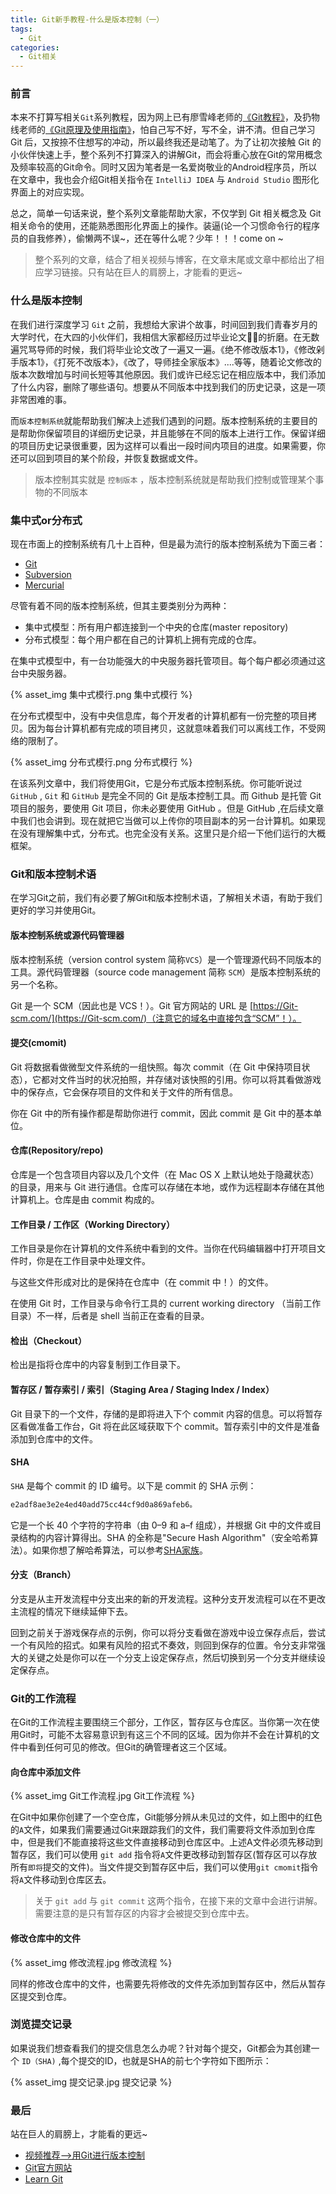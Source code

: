 ```yaml
---
title: Git新手教程-什么是版本控制（一）
tags:
  - Git
categories:
  - Git相关
---
```


### 前言

本来不打算写相关`Git`系列教程，因为网上已有廖雪峰老师的[《Git教程》](https://www.liaoxuefeng.com/wiki/896043488029600)，及扔物线老师的[《Git原理及使用指南》](https://juejin.im/post/5a1fb27f6fb9a0451a7628b0)，怕自己写不好，写不全，讲不清。但自己学习 Git 后，又按捺不住想写的冲动，所以最终我还是动笔了。为了让初次接触 Git 的小伙伴快速上手，整个系列不打算深入的讲解Git，而会将重心放在Git的常用概念及频率较高的Git命令。同时又因为笔者是一名爱岗敬业的Android程序员，所以在文章中，我也会介绍Git相关指令在 `IntelliJ IDEA` 与 `Android Studio` 图形化界面上的对应实现。

总之，简单一句话来说，整个系列文章能帮助大家，不仅学到 Git 相关概念及 Git 相关命令的使用，还能熟悉图形化界面上的操作。装逼(论一个习惯命令行的程序员的自我修养），偷懒两不误~，还在等什么呢？少年！！！come on ~

>整个系列的文章，结合了相关视频与博客，在文章末尾或文章中都给出了相应学习链接。只有站在巨人的肩膀上，才能看的更远~

### 什么是版本控制

在我们进行深度学习 `Git` 之前，我想给大家讲个故事，时间回到我们青春岁月的大学时代，在大四的小伙伴们，我相信大家都经历过毕业论文👨‍🎓的折磨。在无数遍咒骂导师的时候，我们将毕业论文改了一遍又一遍。《绝不修改版本1》，《修改剁手版本1》，《打死不改版本》，《改了，导师挂全家版本》....等等，随着论文修改的版本次数增加与时间长短等其他原因。我们或许已经忘记在相应版本中，我们添加了什么内容，删除了哪些语句。想要从不同版本中找到我们的历史记录，这是一项非常困难的事。

而`版本控制系统`就能帮助我们解决上述我们遇到的问题。版本控制系统的主要目的是帮助你保留项目的详细历史记录，并且能够在不同的版本上进行工作。保留详细的项目历史记录很重要，因为这样可以看出一段时间内项目的进度。如果需要，你还可以回到项目的某个阶段，并恢复数据或文件。

>版本控制其实就是 `控制版本` ，版本控制系统就是帮助我们控制或管理某个事物的不同版本

### 集中式or分布式

现在市面上的控制系统有几十上百种，但是最为流行的版本控制系统为下面三者：

- [Git](https://Git-scm.com)
- [Subversion](https://subversion.apache.org)
- [Mercurial](https://www.mercurial-scm.org)

尽管有着不同的版本控制系统，但其主要类别分为两种：

- 集中式模型：所有用户都连接到一个中央的仓库(master repository)
- 分布式模型：每个用户都在自己的计算机上拥有完成的仓库。
  
在集中式模型中，有一台功能强大的中央服务器托管项目。每个每户都必须通过这台中央服务器。

{% asset_img 集中式模行.png 集中式模行 %}

在分布式模型中，没有中央信息库，每个开发者的计算机都有一份完整的项目拷贝。因为每台计算机都有完成的项目拷贝，这就意味着我们可以离线工作，不受网络的限制了。

{% asset_img 分布式模行.png 分布式模行 %}

在该系列文章中，我们将使用Git，它是分布式版本控制系统。你可能听说过 `GitHub` , `Git` 和 `GitHub` 是完全不同的 Git 是版本控制工具。而 Github 是托管 Git 项目的服务，要使用 Git 项目，你未必要使用 GitHub 。但是 GitHub ,在后续文章中我们也会讲到。现在就把它当做可以上传你的项目副本的另一台计算机。如果现在没有理解集中式，分布式。也完全没有关系。这里只是介绍一下他们运行的大概框架。

### Git和版本控制术语

在学习Git之前，我们有必要了解Git和版本控制术语，了解相关术语，有助于我们更好的学习并使用Git。

#### 版本控制系统或源代码管理器

版本控制系统（version control system 简称`VCS`）是一个管理源代码不同版本的工具。源代码管理器（source code management 简称 `SCM`）是版本控制系统的另一个名称。

Git 是一个 SCM（因此也是 VCS！）。Git 官方网站的 URL 是 [https://Git-scm.com/](https://Git-scm.com/)（注意它的域名中直接包含“SCM”！）。

#### 提交(cmomit)

Git 将数据看做微型文件系统的一组快照。每次 commit（在 Git 中保持项目状态），它都对文件当时的状况拍照，并存储对该快照的引用。你可以将其看做游戏中的保存点，它会保存项目的文件和关于文件的所有信息。

你在 Git 中的所有操作都是帮助你进行 commit，因此 commit 是 Git 中的基本单位。

#### 仓库(Repository/repo)

仓库是一个包含项目内容以及几个文件（在 Mac OS X 上默认地处于隐藏状态）的目录，用来与 Git 进行通信。仓库可以存储在本地，或作为远程副本存储在其他计算机上。仓库是由 commit 构成的。

#### 工作目录 / 工作区（Working Directory）

工作目录是你在计算机的文件系统中看到的文件。当你在代码编辑器中打开项目文件时，你是在工作目录中处理文件。

与这些文件形成对比的是保持在仓库中（在 commit 中！）的文件。

在使用 Git 时，工作目录与命令行工具的 current working directory （当前工作目录）不一样，后者是 shell 当前正在查看的目录。

#### 检出（Checkout）

检出是指将仓库中的内容复制到工作目录下。

#### 暂存区 / 暂存索引 / 索引（Staging Area / Staging Index / Index）

Git 目录下的一个文件，存储的是即将进入下个 commit 内容的信息。可以将暂存区看做准备工作台，Git 将在此区域获取下个 commit。暂存索引中的文件是准备添加到仓库中的文件。

#### SHA

`SHA` 是每个 commit 的 ID 编号。以下是 commit 的 SHA 示例：

```java
e2adf8ae3e2e4ed40add75cc44cf9d0a869afeb6。
```

它是一个长 40 个字符的字符串（由 0–9 和 a–f 组成），并根据 Git 中的文件或目录结构的内容计算得出。SHA 的全称是"Secure Hash Algorithm"（安全哈希算法）。如果你想了解哈希算法，可以参考[SHA家族](https://baike.baidu.com/item/SHA家族/9849595?fromtitle=SHA&fromid=9533316&fr=aladdin)。

#### 分支（Branch）

分支是从主开发流程中分支出来的新的开发流程。这种分支开发流程可以在不更改主流程的情况下继续延伸下去。

回到之前关于游戏保存点的示例，你可以将分支看做在游戏中设立保存点后，尝试一个有风险的招式。如果有风险的招式不奏效，则回到保存的位置。令分支非常强大的关键之处是你可以在一个分支上设定保存点，然后切换到另一个分支并继续设定保存点。

### Git的工作流程

在Git的工作流程主要围绕三个部分，工作区，暂存区与仓库区。当你第一次在使用Git时，可能不太容易意识到有这三个不同的区域。因为你并不会在计算机的文件中看到任何可见的修改。但Git的确管理者这三个区域。

#### 向仓库中添加文件

{% asset_img Git工作流程.jpg Git工作流程 %}

在Git中如果你创建了一个空仓库，Git能够分辨从未见过的文件，如上图中的红色的`A`文件，如果我们需要通过Git来跟踪我们的文件，我们需要将文件添加到仓库中，但是我们不能直接将这些文件直接移动到仓库区中。上述A文件必须先移动到暂存区，我们可以使用 `git add` 指令将`A`文件更改移动到暂存区(暂存区可以存放所有`即将`提交的文件)。当文件提交到暂存区中后，我们可以使用`git cmomit`指令将`A`文件移动到仓库区去。

>关于 `git add` 与 `git commit` 这两个指令，在接下来的文章中会进行讲解。需要注意的是只有暂存区的内容才会被提交到仓库中去。

#### 修改仓库中的文件

{% asset_img 修改流程.jpg 修改流程 %}

同样的修改仓库中的文件，也需要先将修改的文件先添加到暂存区中，然后从暂存区提交到仓库。

### 浏览提交记录

如果说我们想查看我们的提交信息怎么办呢？针对每个提交，Git都会为其创建一个 `ID（SHA)` ,每个提交的ID，也就是SHA的前七个字符如下图所示：

{% asset_img 提交记录.jpg 提交记录 %}

### 最后

站在巨人的肩膀上，才能看的更远~

- [视频推荐-->用Git进行版本控制](https://cn.udacity.com/course/version-control-with-Git--ud123)
- [Git官方网站](https://Git-scm.com/book/zh/v2/)
- [Learn Git](https://www.atlassian.com/git/tutorials/learn-git-with-bitbucket-cloud)
